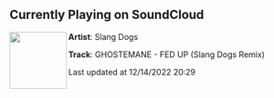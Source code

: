 ## Currently Playing on SoundCloud

[<img align="left" width="100" src="https://i1.sndcdn.com/artworks-AnNNEeX2BEvVwddS-eogw6Q-t500x500.jpg">](https://soundcloud.com/slangdogs/ghostemane-fed-up-slang-dogs-remixxx?in=slangdogs/sets/ghostemane-fed-up-slang-dogs)

**Artist**: Slang Dogs 

**Track**: GHOSTEMANE - FED UP (Slang Dogs Remix)

Last updated at 12/14/2022 20:29
